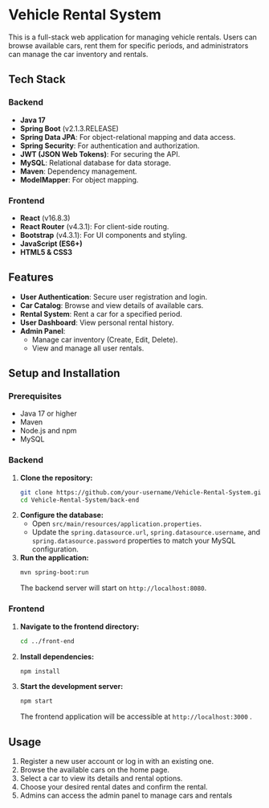 # Vehicle Rental System

This is a full-stack web application for managing vehicle rentals. Users can browse available cars, rent them for specific periods, and administrators can manage the car inventory and rentals.

## Tech Stack

### Backend

*   **Java 17**
*   **Spring Boot** (v2.1.3.RELEASE)
*   **Spring Data JPA**: For object-relational mapping and data access.
*   **Spring Security**: For authentication and authorization.
*   **JWT (JSON Web Tokens)**: For securing the API.
*   **MySQL**: Relational database for data storage.
*   **Maven**: Dependency management.
*   **ModelMapper**: For object mapping.

### Frontend

*   **React** (v16.8.3)
*   **React Router** (v4.3.1): For client-side routing.
*   **Bootstrap** (v4.3.1): For UI components and styling.
*   **JavaScript (ES6+)**
*   **HTML5 & CSS3**

## Features

*   **User Authentication**: Secure user registration and login.
*   **Car Catalog**: Browse and view details of available cars.
*   **Rental System**: Rent a car for a specified period.
*   **User Dashboard**: View personal rental history.
*   **Admin Panel**:
    *   Manage car inventory (Create, Edit, Delete).
    *   View and manage all user rentals.

## Setup and Installation

### Prerequisites

*   Java 17 or higher
*   Maven
*   Node.js and npm
*   MySQL

### Backend

1.  **Clone the repository:**
    ```bash
    git clone https://github.com/your-username/Vehicle-Rental-System.git
    cd Vehicle-Rental-System/back-end
    ```
2.  **Configure the database:**
    *   Open `src/main/resources/application.properties`.
    *   Update the `spring.datasource.url`, `spring.datasource.username`, and `spring.datasource.password` properties to match your MySQL configuration.
3.  **Run the application:**
    ```bash
    mvn spring-boot:run
    ```
    The backend server will start on `http://localhost:8080`.

### Frontend

1.  **Navigate to the frontend directory:**
    ```bash
    cd ../front-end
    ```
2.  **Install dependencies:**
    ```bash
    npm install
    ```
3.  **Start the development server:**
    ```bash
    npm start
    ```
    The frontend application will be accessible at `http://localhost:3000` .

## Usage

1.  Register a new user account or log in with an existing one.
2.  Browse the available cars on the home page.
3.  Select a car to view its details and rental options.
4.  Choose your desired rental dates and confirm the rental.
5.  Admins can access the admin panel to manage cars and rentals
